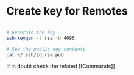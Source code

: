 # Create key for Remotes

```bash

# Generate the key
ssh-keygen -t rsa -b 4096

# See the public key contents
cat ~/.ssh/id_rsa.pub
```

If in doubt check the related [[Commands]]
